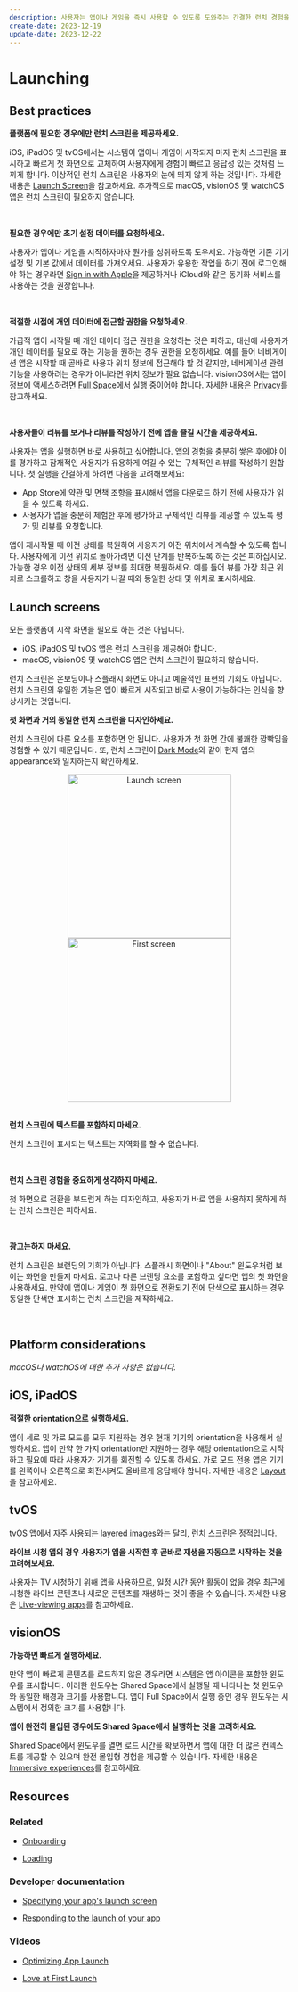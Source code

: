 ```yaml
---
description: 사용자는 앱이나 게임을 즉시 사용할 수 있도록 도와주는 간결한 런치 경험을 높게 평가합니다.
create-date: 2023-12-19
update-date: 2023-12-22
---
```


# Launching

## Best practices

**플랫폼에 필요한 경우에만 런치 스크린을 제공하세요.**

iOS, iPadOS 및 tvOS에서는 시스템이 앱이나 게임이 시작되자 마자 런치 스크린을 표시하고 빠르게 첫 화면으로 교체하여 사용자에게 경험이 빠르고 응답성 있는 것처럼 느끼게 합니다. 이상적인 런치 스크린은 사용자의 눈에 띄지 않게 하는 것입니다. 자세한 내용은 [Launch Screen](https://developer.apple.com/design/human-interface-guidelines/launching#Launch-screens)을 참고하세요. 추가적으로 macOS, visionOS 및 watchOS 앱은 런치 스크린이 필요하지 않습니다.

<br />

**필요한 경우에만 초기 설정 데이터를 요청하세요.**

사용자가 앱이나 게임을 시작하자마자 뭔가를 성취하도록 도우세요. 가능하면 기존 기기 설정 및 기본 값에서 데이터를 가져오세요. 사용자가 유용한 작업을 하기 전에 로그인해야 하는 경우라면 [Sign in with Apple](https://developer.apple.com/design/human-interface-guidelines/sign-in-with-apple)을 제공하거나 iCloud와 같은 동기화 서비스를 사용하는 것을 권장합니다.

<br />

**적절한 시점에 개인 데이터에 접근할 권한을 요청하세요.**

가급적 앱이 시작될 때 개인 데이터 접근 권한을 요청하는 것은 피하고, 대신에 사용자가 개인 데이터를 필요로 하는 기능을 원하는 경우 권한을 요청하세요. 예를 들어 네비게이션 앱은 시작할 때 곧바로 사용자 위치 정보에 접근해야 할 것 같지만, 네비게이션 관련 기능을 사용하려는 경우가 아니라면 위치 정보가 필요 없습니다. visionOS에서는 앱이 정보에 액세스하려면 [Full Space](https://developer.apple.com/design/human-interface-guidelines/immersive-experiences)에서 실행 중이어야 합니다. 자세한 내용은 [Privacy](https://developer.apple.com/design/human-interface-guidelines/privacy)를 참고하세요.

<br />

**사용자들이 리뷰를 보거나 리뷰를 작성하기 전에 앱을 즐길 시간을 제공하세요.**

사용자는 앱을 실행하면 바로 사용하고 싶어합니다. 앱의 경험을 충분히 쌓은 후에야 이를 평가하고 잠재적인 사용자가 유용하게 여길 수 있는 구체적인 리뷰를 작성하기 원합니다. 첫 실행을 간결하게 하려면 다음을 고려해보세요:

- App Store에 약관 및 면책 조항을 표시해서 앱을 다운로드 하기 전에 사용자가 읽을 수 있도록 하세요.
- 사용자가 앱을 충분히 체험한 후에 평가하고 구체적인 리뷰를 제공할 수 있도록 평가 및 리뷰를 요청합니다.

앱이 재시작될 때 이전 상태를 복원하여 사용자가 이전 위치에서 계속할 수 있도록 합니다. 사용자에게 이전 위치로 돌아가려면 이전 단계를 반복하도록 하는 것은 피하십시오. 가능한 경우 이전 상태의 세부 정보를 최대한 복원하세요. 예를 들어 뷰를 가장 최근 위치로 스크롤하고 창을 사용자가 나갈 때와 동일한 상태 및 위치로 표시하세요.

## Launch screens

모든 플랫폼이 시작 화면을 필요로 하는 것은 아닙니다.

- iOS, iPadOS 및 tvOS 앱은 런치 스크린을 제공해야 합니다.
- macOS, visionOS 및 watchOS 앱은 런치 스크린이 필요하지 않습니다.

런치 스크린은 온보딩이나 스플래시 화면도 아니고 예술적인 표현의 기회도 아닙니다. 런치 스크린의 유일한 기능은 앱이 빠르게 시작되고 바로 사용이 가능하다는 인식을 향상시키는 것입니다.

**첫 화면과 거의 동일한 런치 스크린을 디자인하세요.**

런치 스크린에 다른 요소를 포함하면 안 됩니다. 사용자가 첫 화면 간에 불쾌한 깜빡임을 경험할 수 있기 때문입니다. 또, 런치 스크린이 [Dark Mode](../founadtions/dark-mode.md)와 같이 현재 앱의 appearance와 일치하는지 확인하세요.

<div align="center">
  <img alt="Launch screen" src="./.attachments/launch-screen~dark@2x.png" width="294"/>
  <img alt="First screen" src="./.attachments/first-screen~dark@2x.png" width="294" />
</div>

<br />

**런치 스크린에 텍스트를 포함하지 마세요.**

런치 스크린에 표시되는 텍스트는 지역화를 할 수 없습니다.

<br />

**런치 스크린 경험을 중요하게 생각하지 마세요.**

첫 화면으로 전환을 부드럽게 하는 디자인하고, 사용자가 바로 앱을 사용하지 못하게 하는 런치 스크린은 피하세요.

<br />

**광고는하지 마세요.**

런치 스크린은 브랜딩의 기회가 아닙니다. 스플래시 화면이나 "About" 윈도우처럼 보이는 화면을 만들지 마세요. 로고나 다른 브랜딩 요소를 포함하고 싶다면 앱의 첫 화면을 사용하세요. 만약에 앱이나 게임이 첫 화면으로 전환되기 전에 단색으로 표시하는 경우 동일한 단색만 표시하는 런치 스크린을 제작하세요.

<br />

## Platform considerations

*macOS나 watchOS에 대한 추가 사항은 없습니다.*

## iOS, iPadOS

**적절한 orientation으로 실행하세요.**

앱이 세로 및 가로 모드를 모두 지원하는 경우 현재 기기의 orientation을 사용해서 실행하세요. 앱이 만약 한 가지 orientation만 지원하는 경우 해당 orientation으로 시작하고 필요에 따라 사용자가 기기를 회전할 수 있도록 하세요. 가로 모드 전용 앱은 기기를 왼쪽이나 오른쪽으로 회전시켜도 올바르게 응답해야 합니다. 자세한 내용은 [Layout](foundations/layout.md)을 참고하세요.

## tvOS

tvOS 앱에서 자주 사용되는 [layered images](foundations/images.md/#Layered-images)와는 달리, 런치 스크린은 정적입니다.

**라이브 시청 앱의 경우 사용자가 앱을 시작한 후 곧바로 재생을 자동으로 시작하는 것을 고려해보세요.**

사용자는 TV 시청하기 위해 앱을 사용하므로, 일정 시간 동안 활동이 없을 경우 최근에 시청한 라이브 콘텐츠나 새로운 콘텐츠를 재생하는 것이 좋을 수 있습니다. 자세한 내용은 [Live-viewing apps](./live-viewing-apps.md)를 참고하세요.

## visionOS

**가능하면 빠르게 실행하세요.**

만약 앱이 빠르게 콘텐츠를 로드하지 않은 경우라면 시스템은 앱 아이콘을 포함한 윈도우를 표시합니다. 이러한 윈도우는 Shared Space에서 실행될 때 나타나는 첫 윈도우와 동일한 배경과 크기를 사용합니다. 앱이 Full Space에서 실행 중인 경우 윈도우는 시스템에서 정의한 크기를 사용합니다.

**앱이 완전히 몰입된 경우에도 Shared Space에서 실행하는 것을 고려하세요.**

Shared Space에서 윈도우를 열면 로드 시간을 확보하면서 앱에 대한 더 많은 컨텍스트를 제공할 수 있으며 완전 몰입형 경험을 제공할 수 있습니다. 자세한 내용은 [Immersive experiences](foundations/immersive-experiences.md)를 참고하세요.

## Resources

### Related

- [Onboarding](./onboarding.md)

- [Loading](./loading.md)

### Developer documentation

- [Specifying your app's launch screen](https://developer.apple.com/documentation/uikit/app_and_environment/specifying-your-app-s-launch-screen)

- [Responding to the launch of your app](https://developer.apple.com/documentation/uikit/app_and_environment/responding_to_the_launch_of_your_app)

### Videos

- [Optimizing App Launch](https://developer.apple.com/videos/play/wwdc2019/423/)

- [Love at First Launch](https://developer.apple.com/videos/play/wwdc2017/816/)
